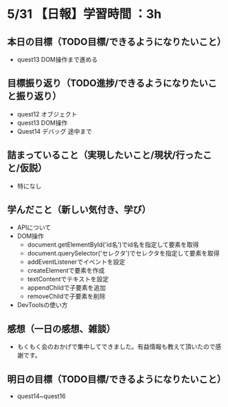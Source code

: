 # 5/31 【日報】学習時間 ：3h
## 本日の目標（TODO目標/できるようになりたいこと）
- quest13 DOM操作まで進める
## 目標振り返り（TODO進捗/できるようになりたいこと振り返り）
- quest12 オブジェクト
- quest13 DOM操作
- Quest14 デバッグ 途中まで
## 詰まっていること（実現したいこと/現状/行ったこと/仮説）
- 特になし
## 学んだこと（新しい気付き、学び）
- APIについて
- DOM操作
  - document.getElementById('id名')でid名を指定して要素を取得
  - document.querySelector('セレクタ')でセレクタを指定して要素を取得
  - addEventListenerでイベントを設定
  - createElementで要素を作成
  - textContentでテキストを設定
  - appendChildで子要素を追加
  - removeChildで子要素を削除
- DevToolsの使い方

## 感想（一日の感想、雑談）
- もくもく会のおかげで集中してできました。有益情報も教えて頂いたので感謝です。
## 明日の目標（TODO目標/できるようになりたいこと）
- quest14~quest16
